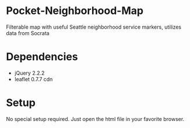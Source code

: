 # Pocket-Neighborhood-Map
Filterable map with useful Seattle neighborhood service markers, utilizes data from Socrata

# Dependencies
- jQuery 2.2.2 
- leaflet 0.7.7 cdn

# Setup
No special setup required. Just open the html file in your favorite browser.
